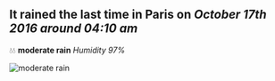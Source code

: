 ## It rained the last time in Paris on *October 17th 2016 around 04:10 am*
💧💧  **moderate rain** *Humidity 97%*

![moderate rain](http://openweathermap.org/img/w/10n.png)
